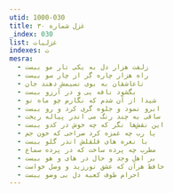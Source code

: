 ```yaml
---
utid: 1000-030
title: غزل شماره ۳۰
_index: 030
list: غزلیات
indexes: ت
mesra:
  - زلفت هزار دل به یکی تار مو ببست
  - راه هزار چاره گر از چار سو ببست
  - تاعاشقان به بوی نسیمش دهند جان
  - بگشود نافه یی و در آرزو ببست
  - شیدا از آن شدم که نگارم چو ماه نو
  - ابرو نمود و جلوه گری کرد و رو ببست
  - ساقی به چند رنگ می اندر پیاله ریخت
  - این نقش‌ها نگر که چه خوش در کدو ببست
  - یا رب چه غمزه کرد صراحی که خون جم
  - با نعره های قلقلش اندر گلو ببست
  - مطرب چه پرده ساخت که در پرده سماع
  - بر اهل وجد و حال در های و هو ببست
  - حافظ هرآن که عشق نورزید و وصل خواست
  - احرام طوف کعبه دل بی وضو ببست
---
```

